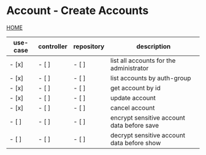 # Account - Create Accounts

[HOME](../../README.md)

| use-case | controller | repository | description                                |
| -------- | ---------- | ---------- | ------------------------------------------ |
| - [x]    | - [ ]      | - [ ]      | list all accounts for the administrator    |
| - [x]    | - [ ]      | - [ ]      | list accounts by auth-group                |
| - [x]    | - [ ]      | - [ ]      | get account by id                          |
| - [x]    | - [ ]      | - [ ]      | update account                             |
| - [x]    | - [ ]      | - [ ]      | cancel account                             |
| - [ ]    | - [ ]      | - [ ]      | encrypt sensitive account data before save |
| - [ ]    | - [ ]      | - [ ]      | decrypt sensitive account data before show |
